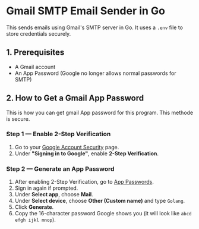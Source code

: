 # Gmail SMTP Email Sender in Go

This  sends emails using Gmail's SMTP server in Go.
It uses a `.env` file to store credentials securely.



## 1. Prerequisites
- A Gmail account
- An App Password (Google no longer allows normal passwords for SMTP)


## 2. How to Get a Gmail App Password
This is how you can get gmail App password for this program. This methode is secure.
### Step 1 — Enable 2-Step Verification
1. Go to your [Google Account Security](https://myaccount.google.com/security) page.
2. Under **"Signing in to Google"**, enable **2-Step Verification**.

### Step 2 — Generate an App Password
1. After enabling 2-Step Verification, go to [App Passwords](https://myaccount.google.com/apppasswords).
2. Sign in again if prompted.
3. Under **Select app**, choose **Mail**.
4. Under **Select device**, choose **Other (Custom name)** and type `Golang`.
5. Click **Generate**.
6. Copy the 16-character password Google shows you (it will look like `abcd efgh ijkl mnop`).




